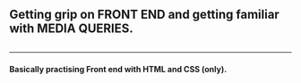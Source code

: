 <h2>Getting grip on <span style={color="red";}>FRONT END </span>and getting familiar with <span style={color="red";}>MEDIA QUERIES</span>.<h2>
<hr>
<h4>Basically practising Front end with HTML and CSS (only).</h4>
